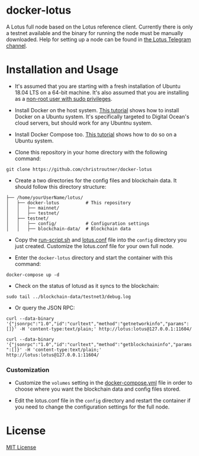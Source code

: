# docker-lotus

A Lotus full node based on the Lotus reference client. Currently there is only a testnet available and the binary for running the node must be manually downloaded. Help for setting up a node can be found in [the Lotus Telegram channel](https://t.me/givelotus).

# Installation and Usage

- It's assumed that you are starting with a fresh installation of Ubuntu 18.04
  LTS on a 64-bit machine. It's also assumed that you are installing as
  a [non-root user with sudo privileges](https://www.digitalocean.com/community/tutorials/initial-server-setup-with-ubuntu-16-04).

- Install Docker on the host
  system. [This tutorial](https://www.digitalocean.com/community/tutorials/how-to-install-and-use-docker-on-ubuntu-18-04) shows
  how to install Docker on a Ubuntu system. It's specifically targeted to Digital
  Ocean's cloud servers, but should work for any Ubuntnu system.

- Install Docker Compose too. [This tutorial](https://www.digitalocean.com/community/tutorials/how-to-install-docker-compose-on-ubuntu-18-04)
  shows how to do so on a Ubuntu system.

- Clone this repository in your home directory with the following command:

`git clone https://github.com/christroutner/docker-lotus`

- Create a two directories for the config files and blockchain data. It should follow this directory structure:

```
├── /home/yourUserName/lotus/
│   ├── docker-lotus          # This repository
│   │   ├── mainnet/
│   │   ├── testnet/
│   ├── testnet/
│   │   ├── config/           # Configuration settings
│   │   ├── blockchain-data/  # Blockchain data
```

- Copy the [run-script.sh](run-script.sh) and [lotus.conf](lotus.conf) file
  into the `config` directory you just created. Customize the lotus.conf file for
  your own full node.

- Enter the `docker-lotus` directory and start the container with this command:

`docker-compose up -d`

- Check on the status of lotusd as it syncs to the blockchain:

`sudo tail ../blockchain-data/testnet3/debug.log`

- Or query the JSON RPC:

`curl --data-binary '{"jsonrpc":"1.0","id":"curltext","method":"getnetworkinfo","params":[]}' -H 'content-type:text/plain;' http://lotus:lotus@127.0.0.1:11604/`

`curl --data-binary '{"jsonrpc":"1.0","id":"curltext","method":"getblockchaininfo","params":[]}' -H 'content-type:text/plain;' http://lotus:lotus@127.0.0.1:11604/`

### Customization

- Customize the `volumes` setting in the [docker-compose.yml](docker-compose.yml)
  file in order to choose where you want the blockchain data and config files stored.

- Edit the lotus.conf file in the `config` directory and restart the container
  if you need to change the configuration settings for the full node.

# License

[MIT License](LICENSE.md)
